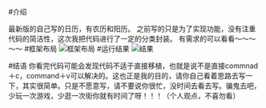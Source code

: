 
#介绍

最新版的自己写的日历，有农历和阳历。
之前写的只是为了实现功能，没有注重代码的简洁性，这次我把代码进行了一定的分类封装。
有需求的可以看看～～～～～
#框架布局
![框架布局](http://upload-images.jianshu.io/upload_images/1210430-db05f7457e525439.png?imageMogr2/auto-orient/strip%7CimageView2/2/w/1240)
#运行结果
![结果](http://upload-images.jianshu.io/upload_images/1210430-cba2e9b3de86ebf2.png?imageMogr2/auto-orient/strip%7CimageView2/2/w/1240)

#结语
你看完代码可能会发现代码不适于直接移植，也就是说不是直接commnad＋c，command＋v可以解决的。这也正是我的目的，请你自己看着思路去写一下，其实很简单。只是不愿意写，请不要说你很忙，没时间去看去写。骗鬼去吧，少玩一次游戏，少逛一次街你就有时间了呀！！！（个人观点，不喜勿看）
